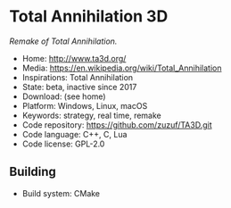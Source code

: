 # Total Annihilation 3D

_Remake of Total Annihilation._

- Home: http://www.ta3d.org/
- Media: https://en.wikipedia.org/wiki/Total_Annihilation
- Inspirations: Total Annihilation
- State: beta, inactive since 2017
- Download: (see home)
- Platform: Windows, Linux, macOS
- Keywords: strategy, real time, remake
- Code repository: https://github.com/zuzuf/TA3D.git
- Code language: C++, C, Lua
- Code license: GPL-2.0

## Building

- Build system: CMake
